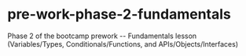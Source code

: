 # pre-work-phase-2-fundamentals
Phase 2 of the bootcamp prework -- Fundamentals lesson (Variables/Types, Conditionals/Functions, and APIs/Objects/Interfaces)
